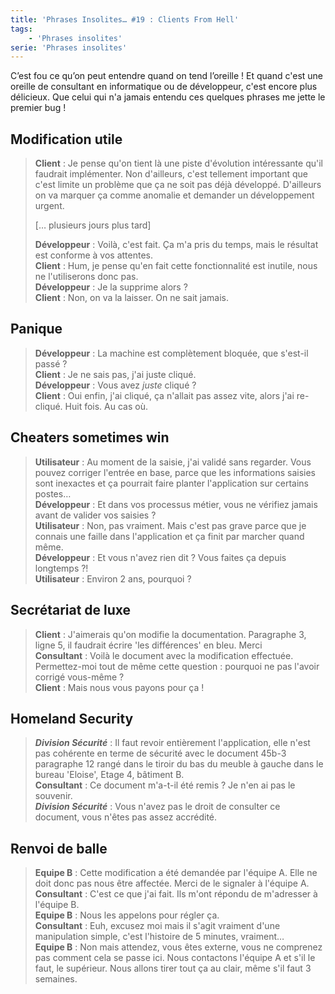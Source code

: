 ```yaml
---
title: 'Phrases Insolites… #19 : Clients From Hell'
tags:
    - 'Phrases insolites'
serie: 'Phrases insolites'
---
```


C’est fou ce qu’on peut entendre quand on tend l’oreille ! Et quand c'est une
oreille de consultant en informatique ou de développeur, c'est encore plus
délicieux. Que celui qui n'a jamais entendu ces quelques phrases me jette le
premier bug !

<!-- more -->

## Modification utile

> **Client** : Je pense qu'on tient là une piste d'évolution intéressante qu'il
> faudrait implémenter. Non d'ailleurs, c'est tellement important que c'est
> limite un problème que ça ne soit pas déjà développé. D'ailleurs on va marquer
> ça comme anomalie et demander un développement urgent.
>
> [… plusieurs jours plus tard]
>
> **Développeur** : Voilà, c'est fait. Ça m'a pris du temps, mais le résultat
> est conforme à vos attentes.  
> **Client** : Hum, je pense qu'en fait cette fonctionnalité est inutile, nous
> ne l'utiliserons donc pas.  
> **Développeur** : Je la supprime alors ?  
> **Client** : Non, on va la laisser. On ne sait jamais.

## Panique

> **Développeur** : La machine est complètement bloquée, que s'est-il passé ?  
> **Client** : Je ne sais pas, j'ai juste cliqué.  
> **Développeur** : Vous avez _juste_ cliqué ?  
> **Client** : Oui enfin, j'ai cliqué, ça n'allait pas assez vite, alors j'ai
> re-cliqué. Huit fois. Au cas où.

## Cheaters sometimes win

> **Utilisateur** : Au moment de la saisie, j'ai validé sans regarder. Vous
> pouvez corriger l'entrée en base, parce que les informations saisies sont
> inexactes et ça pourrait faire planter l'application sur certains postes…  
> **Développeur** : Et dans vos processus métier, vous ne vérifiez jamais avant
> de valider vos saisies ?  
> **Utilisateur** : Non, pas vraiment. Mais c'est pas grave parce que je connais
> une faille dans l'application et ça finit par marcher quand même.  
> **Développeur** : Et vous n'avez rien dit ? Vous faites ça depuis longtemps
> ?!  
> **Utilisateur** : Environ 2 ans, pourquoi ?

## Secrétariat de luxe

> **Client** : J'aimerais qu'on modifie la documentation. Paragraphe 3, ligne 5,
> il faudrait écrire 'les différences' en bleu. Merci  
> **Consultant** : Voilà le document avec la modification effectuée.
> Permettez-moi tout de même cette question : pourquoi ne pas l'avoir corrigé
> vous-même ?  
> **Client** : Mais nous vous payons pour ça !

## Homeland Security

> **_Division Sécurité_** : Il faut revoir entièrement l'application, elle n'est
> pas cohérente en terme de sécurité avec le document 45b-3 paragraphe 12 rangé
> dans le tiroir du bas du meuble à gauche dans le bureau 'Eloise', Etage 4,
> bâtiment B.  
> **Consultant** : Ce document m'a-t-il été remis ? Je n'en ai pas le
> souvenir.  
> **_Division Sécurité_** : Vous n'avez pas le droit de consulter ce document,
> vous n'êtes pas assez accrédité.

## Renvoi de balle

> **Equipe B** : Cette modification a été demandée par l'équipe A. Elle ne doit
> donc pas nous être affectée. Merci de le signaler à l'équipe A.  
> **Consultant** : C'est ce que j'ai fait. Ils m'ont répondu de m'adresser à
> l'équipe B.  
> **Equipe B** : Nous les appelons pour régler ça.  
> **Consultant** : Euh, excusez moi mais il s'agit vraiment d'une manipulation
> simple, c'est l'histoire de 5 minutes, vraiment…  
> **Equipe B** : Non mais attendez, vous êtes externe, vous ne comprenez pas
> comment cela se passe ici. Nous contactons l'équipe A et s'il le faut, le
> supérieur. Nous allons tirer tout ça au clair, même s'il faut 3 semaines.
